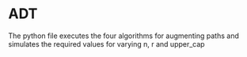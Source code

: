 # ADT

The python file executes the four algorithms for augmenting paths and simulates the required values for varying n, r and upper_cap
